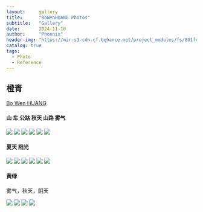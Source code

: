 ```yaml
---
layout:     gallery
title:      "BoWenHUANG Photos"
subtitle:   "Gallery"
date:       2024-11-10
author:     "Phoenix"
header-img: "https://mir-s3-cdn-cf.behance.net/project_modules/fs/801fcc109927063.5fdf702077214.jpg"
catalog: true
tags:
  - Photo
  - Reference
---
```

## 橙青
[Bo Wen HUANG](https://www.behance.net/gpx2000)

#### 山 车 公路 秋天 山路 雾气

![](https://mir-s3-cdn-cf.behance.net/project_modules/fs/a5fb34109927063.5fdf701f9bbfc.jpg)
![](https://mir-s3-cdn-cf.behance.net/project_modules/fs/801fcc109927063.5fdf702077214.jpg)
![](https://mir-s3-cdn-cf.behance.net/project_modules/1400/e480c9109927063.5fdf70207995c.jpg)
![](https://mir-s3-cdn-cf.behance.net/project_modules/1400/5ac168109927063.5fdf7020766d5.jpg)
![](https://mir-s3-cdn-cf.behance.net/project_modules/1400/de847b109927063.5fdf702078ef1.jpg)
![](https://mir-s3-cdn-cf.behance.net/project_modules/fs/9f6dd3109927063.5fdf701f9b037.jpg)

#### 夏天 阳光

![](https://mir-s3-cdn-cf.behance.net/project_modules/fs/2c9a8d83158953.5d340645e2c45.jpg)
![](https://mir-s3-cdn-cf.behance.net/project_modules/1400/b0255a76401277.5c68c03e3dd64.jpg)
![](https://mir-s3-cdn-cf.behance.net/project_modules/1400/8de4eb76401277.5c68c03e3ee15.jpg)
![](https://mir-s3-cdn-cf.behance.net/project_modules/fs/270b5597097605.5ebd3d6889fb4.jpg)
![](https://mir-s3-cdn-cf.behance.net/project_modules/2800_opt_1/11c74d83158953.5d34064044ac9.jpg)
![](https://mir-s3-cdn-cf.behance.net/project_modules/1400/fc17b976401277.5c68c03e3e9ec.jpg)

#### 黄绿
雾气，秋天，阴天

![](https://mir-s3-cdn-cf.behance.net/project_modules/disp/af6d1879505905.5cc55bc899505.jpg)
![](https://mir-s3-cdn-cf.behance.net/project_modules/max_1200/d0f86779505905.5cc55bc96368c.jpg)
![](https://mir-s3-cdn-cf.behance.net/project_modules/max_1200/0724b279505905.5cc55bc96465c.jpg)
![](https://mir-s3-cdn-cf.behance.net/project_modules/max_1200/c6edf979505905.5cc55bc18ddcb.jpg)


